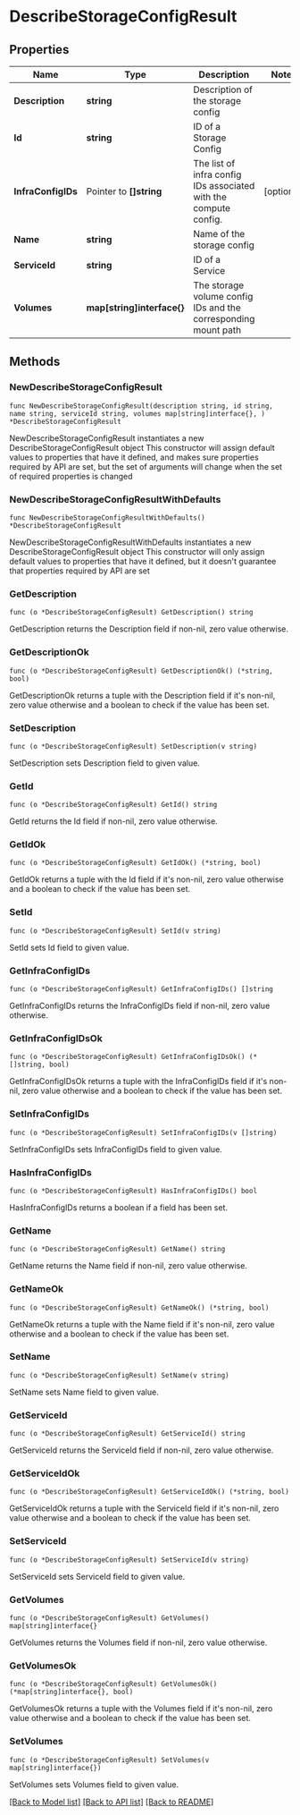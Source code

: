 # DescribeStorageConfigResult

## Properties

Name | Type | Description | Notes
------------ | ------------- | ------------- | -------------
**Description** | **string** | Description of the storage config | 
**Id** | **string** | ID of a Storage Config | 
**InfraConfigIDs** | Pointer to **[]string** | The list of infra config IDs associated with the compute config. | [optional] 
**Name** | **string** | Name of the storage config | 
**ServiceId** | **string** | ID of a Service | 
**Volumes** | **map[string]interface{}** | The storage volume config IDs and the corresponding mount path | 

## Methods

### NewDescribeStorageConfigResult

`func NewDescribeStorageConfigResult(description string, id string, name string, serviceId string, volumes map[string]interface{}, ) *DescribeStorageConfigResult`

NewDescribeStorageConfigResult instantiates a new DescribeStorageConfigResult object
This constructor will assign default values to properties that have it defined,
and makes sure properties required by API are set, but the set of arguments
will change when the set of required properties is changed

### NewDescribeStorageConfigResultWithDefaults

`func NewDescribeStorageConfigResultWithDefaults() *DescribeStorageConfigResult`

NewDescribeStorageConfigResultWithDefaults instantiates a new DescribeStorageConfigResult object
This constructor will only assign default values to properties that have it defined,
but it doesn't guarantee that properties required by API are set

### GetDescription

`func (o *DescribeStorageConfigResult) GetDescription() string`

GetDescription returns the Description field if non-nil, zero value otherwise.

### GetDescriptionOk

`func (o *DescribeStorageConfigResult) GetDescriptionOk() (*string, bool)`

GetDescriptionOk returns a tuple with the Description field if it's non-nil, zero value otherwise
and a boolean to check if the value has been set.

### SetDescription

`func (o *DescribeStorageConfigResult) SetDescription(v string)`

SetDescription sets Description field to given value.


### GetId

`func (o *DescribeStorageConfigResult) GetId() string`

GetId returns the Id field if non-nil, zero value otherwise.

### GetIdOk

`func (o *DescribeStorageConfigResult) GetIdOk() (*string, bool)`

GetIdOk returns a tuple with the Id field if it's non-nil, zero value otherwise
and a boolean to check if the value has been set.

### SetId

`func (o *DescribeStorageConfigResult) SetId(v string)`

SetId sets Id field to given value.


### GetInfraConfigIDs

`func (o *DescribeStorageConfigResult) GetInfraConfigIDs() []string`

GetInfraConfigIDs returns the InfraConfigIDs field if non-nil, zero value otherwise.

### GetInfraConfigIDsOk

`func (o *DescribeStorageConfigResult) GetInfraConfigIDsOk() (*[]string, bool)`

GetInfraConfigIDsOk returns a tuple with the InfraConfigIDs field if it's non-nil, zero value otherwise
and a boolean to check if the value has been set.

### SetInfraConfigIDs

`func (o *DescribeStorageConfigResult) SetInfraConfigIDs(v []string)`

SetInfraConfigIDs sets InfraConfigIDs field to given value.

### HasInfraConfigIDs

`func (o *DescribeStorageConfigResult) HasInfraConfigIDs() bool`

HasInfraConfigIDs returns a boolean if a field has been set.

### GetName

`func (o *DescribeStorageConfigResult) GetName() string`

GetName returns the Name field if non-nil, zero value otherwise.

### GetNameOk

`func (o *DescribeStorageConfigResult) GetNameOk() (*string, bool)`

GetNameOk returns a tuple with the Name field if it's non-nil, zero value otherwise
and a boolean to check if the value has been set.

### SetName

`func (o *DescribeStorageConfigResult) SetName(v string)`

SetName sets Name field to given value.


### GetServiceId

`func (o *DescribeStorageConfigResult) GetServiceId() string`

GetServiceId returns the ServiceId field if non-nil, zero value otherwise.

### GetServiceIdOk

`func (o *DescribeStorageConfigResult) GetServiceIdOk() (*string, bool)`

GetServiceIdOk returns a tuple with the ServiceId field if it's non-nil, zero value otherwise
and a boolean to check if the value has been set.

### SetServiceId

`func (o *DescribeStorageConfigResult) SetServiceId(v string)`

SetServiceId sets ServiceId field to given value.


### GetVolumes

`func (o *DescribeStorageConfigResult) GetVolumes() map[string]interface{}`

GetVolumes returns the Volumes field if non-nil, zero value otherwise.

### GetVolumesOk

`func (o *DescribeStorageConfigResult) GetVolumesOk() (*map[string]interface{}, bool)`

GetVolumesOk returns a tuple with the Volumes field if it's non-nil, zero value otherwise
and a boolean to check if the value has been set.

### SetVolumes

`func (o *DescribeStorageConfigResult) SetVolumes(v map[string]interface{})`

SetVolumes sets Volumes field to given value.



[[Back to Model list]](../README.md#documentation-for-models) [[Back to API list]](../README.md#documentation-for-api-endpoints) [[Back to README]](../README.md)


